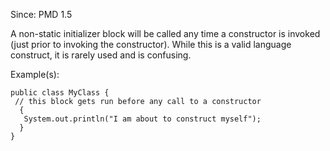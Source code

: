 Since: PMD 1.5

A non-static initializer block will be called any time a constructor is invoked (just prior to 
invoking the constructor).  While this is a valid language construct, it is rarely used and is 
confusing.

Example(s):
```
public class MyClass {
 // this block gets run before any call to a constructor
  {
   System.out.println("I am about to construct myself");
  }
}
```
